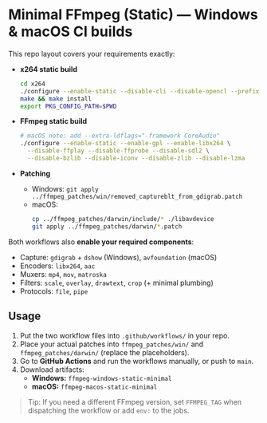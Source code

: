 # Minimal FFmpeg (Static) — Windows & macOS CI builds

This repo layout covers your requirements exactly:

- **x264 static build**
  ```sh
  cd x264
  ./configure --enable-static --disable-cli --disable-opencl --prefix=$PWD
  make && make install
  export PKG_CONFIG_PATH=$PWD
  ```

- **FFmpeg static build**
  ```sh
  # macOS note: add --extra-ldflags="-framework CoreAudio"
  ./configure --enable-static --enable-gpl --enable-libx264 \
    --disable-ffplay --disable-ffprobe --disable-sdl2 \
    --disable-bzlib --disable-iconv --disable-zlib --disable-lzma
  ```

- **Patching**
  - Windows: `git apply ../ffmpeg_patches/win/removed_captureblt_from_gdigrab.patch`
  - macOS:
    ```sh
    cp ../ffmpeg_patches/darwin/include/* ./libavdevice
    git apply ../ffmpeg_patches/darwin/*.patch
    ```

Both workflows also **enable your required components**:
- Capture: `gdigrab` + `dshow` (Windows), `avfoundation` (macOS)
- Encoders: `libx264`, `aac`
- Muxers: `mp4`, `mov`, `matroska`
- Filters: `scale`, `overlay`, `drawtext`, `crop` (+ minimal plumbing)
- Protocols: `file`, `pipe`

## Usage

1. Put the two workflow files into `.github/workflows/` in your repo.
2. Place your actual patches into `ffmpeg_patches/win/` and `ffmpeg_patches/darwin/` (replace the placeholders).
3. Go to **GitHub Actions** and run the workflows manually, or push to `main`.
4. Download artifacts:
   - **Windows:** `ffmpeg-windows-static-minimal`
   - **macOS:** `ffmpeg-macos-static-minimal`

> Tip: If you need a different FFmpeg version, set `FFMPEG_TAG` when dispatching the workflow or add `env:` to the jobs.
